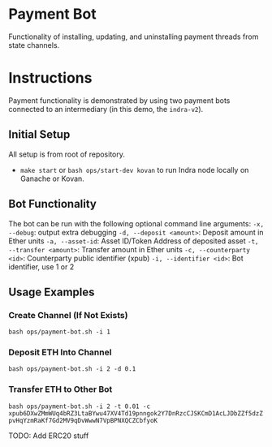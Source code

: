 # Payment Bot
Functionality of installing, updating, and uninstalling payment threads from state channels.

# Instructions
Payment functionality is demonstrated by using two payment bots connected to an intermediary (in this demo, the `indra-v2`).

## Initial Setup
All setup is from root of repository.
* `make start` or `bash ops/start-dev kovan` to run Indra node locally on Ganache or Kovan.

## Bot Functionality
The bot can be run with the following optional command line arguments:
`-x, --debug`: output extra debugging
`-d, --deposit <amount>`: Deposit amount in Ether units
`-a, --asset-id`: Asset ID/Token Address of deposited asset
`-t, --transfer <amount>`: Transfer amount in Ether units
`-c, --counterparty <id>`: Counterparty public identifier (xpub)
`-i, --identifier <id>`: Bot identifier, use 1 or 2

## Usage Examples
### Create Channel (If Not Exists)
`bash ops/payment-bot.sh -i 1`

### Deposit ETH Into Channel
`bash ops/payment-bot.sh -i 2 -d 0.1`

### Transfer ETH to Other Bot
`bash ops/payment-bot.sh -i 2 -t 0.01 -c xpub6DXwZMmWUq4bRZ3LtaBYwu47XV4Td19pnngok2Y7DnRzcCJSKCmD1AcLJDbZZf5dzZpvHqYzmRaKf7Gd2MV9qDvWwwN7VpBPNXQCZCbfyoK`

TODO: Add ERC20 stuff